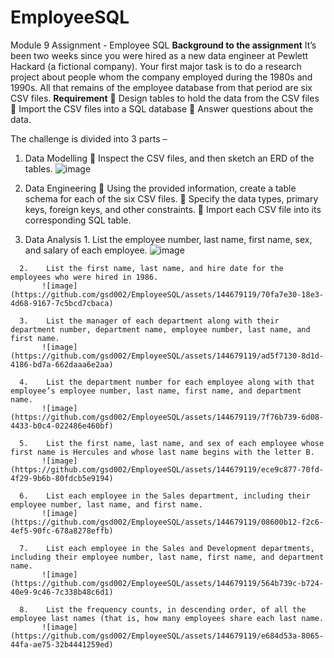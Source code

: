 # EmployeeSQL
Module 9 Assignment - Employee SQL
**Background to the assignment**
It’s been two weeks since you were hired as a new data engineer at Pewlett Hackard (a fictional company). Your first major task is to do a research project about people whom the company employed during the 1980s and 1990s. All that remains of the employee database from that period are six CSV files.
**Requirement**
  	Design tables to hold the data from the CSV files 
  	Import the CSV files into a SQL database 
  	Answer questions about the data. 

The challenge is divided into 3 parts –
  1.	Data Modelling
    	Inspect the CSV files, and then sketch an ERD of the tables.
        ![image](https://github.com/gsd002/EmployeeSQL/assets/144679119/e7961d7b-4807-4e99-9dc9-bb4c2dd5b71b)

  3.	Data Engineering
    	Using the provided information, create a table schema for each of the six CSV files. 
    	Specify the data types, primary keys, foreign keys, and other constraints.
    	Import each CSV file into its corresponding SQL table.
  4.	Data Analysis
      1.	List the employee number, last name, first name, sex, and salary of each employee.
           ![image](https://github.com/gsd002/EmployeeSQL/assets/144679119/edc31338-8d0b-472d-bd35-f3be8c3f4d9e)

      2.	List the first name, last name, and hire date for the employees who were hired in 1986.
           ![image](https://github.com/gsd002/EmployeeSQL/assets/144679119/70fa7e30-18e3-4d68-9167-7c5bcd7cbaca)

      3.	List the manager of each department along with their department number, department name, employee number, last name, and first name.
           ![image](https://github.com/gsd002/EmployeeSQL/assets/144679119/ad5f7130-8d1d-4186-bd7a-662daaa6e2aa)

      4.	List the department number for each employee along with that employee’s employee number, last name, first name, and department name.
           ![image](https://github.com/gsd002/EmployeeSQL/assets/144679119/7f76b739-6d08-4433-b0c4-022486e460bf)

      5.	List the first name, last name, and sex of each employee whose first name is Hercules and whose last name begins with the letter B.
           ![image](https://github.com/gsd002/EmployeeSQL/assets/144679119/ece9c877-70fd-4f29-9b6b-80fdcb5e9194)

      6.	List each employee in the Sales department, including their employee number, last name, and first name.
           ![image](https://github.com/gsd002/EmployeeSQL/assets/144679119/08600b12-f2c6-4ef5-90fc-678a8278effb)

      7.	List each employee in the Sales and Development departments, including their employee number, last name, first name, and department name.
           ![image](https://github.com/gsd002/EmployeeSQL/assets/144679119/564b739c-b724-40e9-9c46-7c338b48c6d1)

      8.	List the frequency counts, in descending order, of all the employee last names (that is, how many employees share each last name.
           ![image](https://github.com/gsd002/EmployeeSQL/assets/144679119/e684d53a-8065-44fa-ae75-32b4441259ed)



